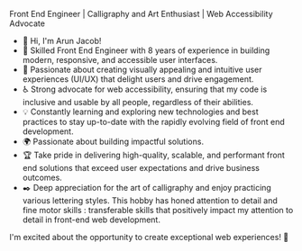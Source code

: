 
Front End Engineer | Calligraphy and Art Enthusiast | Web Accessibility Advocate

- 👋 Hi, I'm Arun Jacob!
- 🚀 Skilled Front End Engineer with 8 years of experience in building modern, responsive, and accessible user interfaces.
- 🎨 Passionate about creating visually appealing and intuitive user experiences (UI/UX) that delight users and drive engagement.
- ♿️ Strong advocate for web accessibility, ensuring that my code is inclusive and usable by all people, regardless of their abilities.
- 💡 Constantly learning and exploring new technologies and best practices to stay up-to-date with the rapidly evolving field of front end development.
- 🌍 Passionate about building impactful solutions.
- 🏆 Take pride in delivering high-quality, scalable, and performant front end solutions that exceed user expectations and drive business outcomes.
- ✒️  Deep appreciation for the art of calligraphy and enjoy practicing various lettering styles. This hobby has honed attention to detail and fine motor skills : transferable skills that positively impact my attention to detail in front-end web development.

I'm excited about the opportunity to create exceptional web experiences! 🚀
<!---
ajacin/ajacin is a ✨ special ✨ repository because its `README.md` (this file) appears on your GitHub profile.
You can click the Preview link to take a look at your changes.
--->
